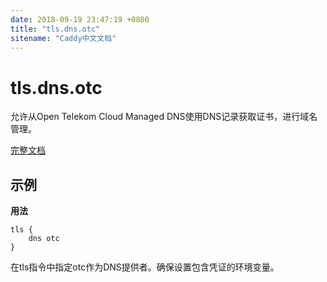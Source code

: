 ```yaml
---
date: 2018-09-19 23:47:19 +0800
title: "tls.dns.otc"
sitename: "Caddy中文文档"
---
```


# tls.dns.otc

允许从Open Telekom Cloud Managed DNS使用DNS记录获取证书，进行域名管理。

[完整文档](https://github.com/caddyserver/dnsproviders/blob/master/README.md)

## 示例

__用法__

```caddy
tls {
    dns otc
}
```

在tls指令中指定otc作为DNS提供者。确保设置包含凭证的环境变量。